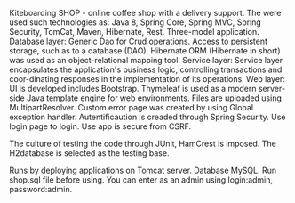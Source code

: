 Kiteboarding SHOP - online coffee shop with a delivery support.
The were used such technologies as: Java 8, Spring Core, Spring MVC, Spring Security, TomCat, Maven, Hibernate, Rest.
Three-model application.
     Database layer:
Generic Dao for Crud operations. Access to persistent storage, such as to a database (DAO).
Hibernate ORM (Hibernate in short) was used as an object-relational mapping tool.
     Service layer:
Service layer encapsulates the application's business logic, controlling transactions and coor-dinating responses in the implementation of its operations.
     Web layer:
UI is developed includes Bootstrap.
Thymeleaf is used as a modern server-side Java template engine for  web environments.
Files are uploaded using MultipartResolver. 
Custom error page was created by using Global exception handler.
Autentificaution is creaded through Spring Security. Use login page to login. Use app is secure from CSRF.

The culture of testing the code through JUnit, HamCrest is imposed. The H2database is selected as the testing base.

Runs by deploying applications on Tomcat server. Database MySQL.
Run shop.sql file before using.
You can enter as an admin using login:admin, password:admin.
